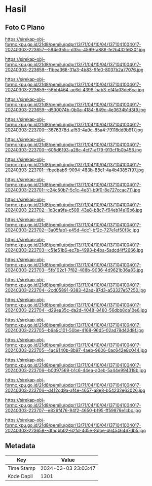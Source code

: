 # Hasil

## Foto C Plano

https://sirekap-obj-formc.kpu.go.id/21d8/pemilu/pdpr/13/71/04/10/04/1371041004017-20240303-223657--594e355c-d35c-4599-a888-fe2b4325630f.jpg

https://sirekap-obj-formc.kpu.go.id/21d8/pemilu/pdpr/13/71/04/10/04/1371041004017-20240303-223658--11bea368-31a3-4b83-9fe0-8037b2a77076.jpg

https://sirekap-obj-formc.kpu.go.id/21d8/pemilu/pdpr/13/71/04/10/04/1371041004017-20240303-223659--56bbf464-ac6d-4398-bab3-ef4fa03de6ca.jpg

https://sirekap-obj-formc.kpu.go.id/21d8/pemilu/pdpr/13/71/04/10/04/1371041004017-20240303-223659--d530074b-0b0a-4184-849c-4e3634b1d3f9.jpg

https://sirekap-obj-formc.kpu.go.id/21d8/pemilu/pdpr/13/71/04/10/04/1371041004017-20240303-223700--3676378d-af53-4a9e-85a4-79118dd9b917.jpg

https://sirekap-obj-formc.kpu.go.id/21d8/pemilu/pdpr/13/71/04/10/04/1371041004017-20240303-223700--605d6193-a28c-4cf7-af79-913cf1b0b456.jpg

https://sirekap-obj-formc.kpu.go.id/21d8/pemilu/pdpr/13/71/04/10/04/1371041004017-20240303-223701--fbedbab6-9094-483b-88c1-4a4b43857f97.jpg

https://sirekap-obj-formc.kpu.go.id/21d8/pemilu/pdpr/13/71/04/10/04/1371041004017-20240303-223701--c24c50b7-5c1c-4e31-b9f0-8e727ccac711.jpg

https://sirekap-obj-formc.kpu.go.id/21d8/pemilu/pdpr/13/71/04/10/04/1371041004017-20240303-223702--1d3ca9fa-c508-43e8-b8c7-f94eb14e19b6.jpg

https://sirekap-obj-formc.kpu.go.id/21d8/pemilu/pdpr/13/71/04/10/04/1371041004017-20240303-223702--3a05fab1-e45d-4dc1-bf2c-727e1ef50f3c.jpg

https://sirekap-obj-formc.kpu.go.id/21d8/pemilu/pdpr/13/71/04/10/04/1371041004017-20240303-223703--c51e51b6-ec7b-4993-b4ba-5adcd4ff2666.jpg

https://sirekap-obj-formc.kpu.go.id/21d8/pemilu/pdpr/13/71/04/10/04/1371041004017-20240303-223703--5fb102c1-7f82-488b-9036-4d9621b36a83.jpg

https://sirekap-obj-formc.kpu.go.id/21d8/pemilu/pdpr/13/71/04/10/04/1371041004017-20240303-223704--2cd05891-9383-42ad-87d3-a53327e57250.jpg

https://sirekap-obj-formc.kpu.go.id/21d8/pemilu/pdpr/13/71/04/10/04/1371041004017-20240303-223704--d29ea35c-da2d-4048-8480-56dbb8da10e6.jpg

https://sirekap-obj-formc.kpu.go.id/21d8/pemilu/pdpr/13/71/04/10/04/1371041004017-20240303-223705--b9a9c101-50be-4168-96d5-02ad78d42d8f.jpg

https://sirekap-obj-formc.kpu.go.id/21d8/pemilu/pdpr/13/71/04/10/04/1371041004017-20240303-223705--4ac9140b-8b97-4aeb-9606-0ac642e8c044.jpg

https://sirekap-obj-formc.kpu.go.id/21d8/pemilu/pdpr/13/71/04/10/04/1371041004017-20240303-223706--b0397569-b1c6-44ea-a0eb-5a44e994318b.jpg

https://sirekap-obj-formc.kpu.go.id/21d8/pemilu/pdpr/13/71/04/10/04/1371041004017-20240303-223706--d412cd9a-af4e-4657-a8e8-b54232e63026.jpg

https://sirekap-obj-formc.kpu.go.id/21d8/pemilu/pdpr/13/71/04/10/04/1371041004017-20240303-223707--e829f476-94f2-4650-b195-ff59876e1cbc.jpg

https://sirekap-obj-formc.kpu.go.id/21d8/pemilu/pdpr/13/71/04/10/04/1371041004017-20240303-223658--dfadbb02-62fd-4d5e-8dbe-d64546467db5.jpg


## Metadata

| Key        | Value               |
| ---------- | ------------------- |
| Time Stamp | 2024-03-03 23:03:47 |
| Kode Dapil | 1301                |



